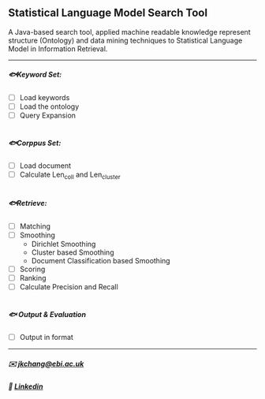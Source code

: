 ## Statistical Language Model Search Tool
 
A Java-based search tool, applied machine readable knowledge represent structure (Ontology) and data mining techniques to Statistical Language Model in Information Retrieval.

---

##### :fish:Keyword Set:
- [ ]  Load keywords
- [ ]  Load the ontology
- [ ]  Query Expansion
<br> </br>

##### :fish:Corppus Set:
- [ ]  Load document
- [ ]  Calculate Len<sub>coll</sub> and Len<sub>cluster</sub>
<br> </br>

##### :fish:Retrieve:
- [ ]  Matching
- [ ]  Smoothing
      * Dirichlet Smoothing
      * Cluster based Smoothing
      * Document Classification based Smoothing
- [ ]  Scoring
- [ ]  Ranking
- [ ]  Calculate Precision and Recall
<br> </br>

##### :fish: Output & Evaluation
- [ ] Output in format

---
##### :envelope: jkchang@ebi.ac.uk
##### :link: [Linkedin](https://uk.linkedin.com/in/jiakang-chang-6459849a) 
